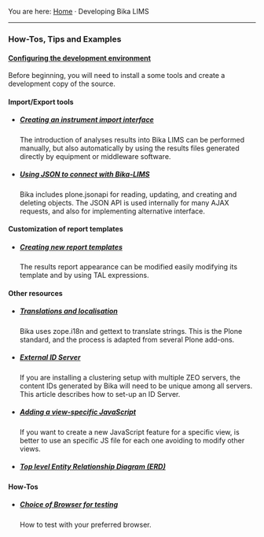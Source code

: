 You are here: [Home](https://github.com/bikalabs/Bika-LIMS/wiki) · Developing Bika LIMS
***
### How-Tos, Tips and Examples

#### [Configuring the development environment](https://github.com/bikalabs/Bika-LIMS/wiki/Configuring-a-Bika-LIMS-development-environment)

Before beginning, you will need to install a some tools and create a development copy of the source.

#### Import/Export tools

- ##### [Creating an instrument import interface](https://github.com/bikalabs/Bika-LIMS/wiki/creating-an-instrument-import-interface)

   The introduction of analyses results into Bika LIMS can be performed manually, but also automatically by using the results files generated directly by equipment or middleware software. 

- ##### [Using JSON to connect with Bika-LIMS](https://github.com/bikalabs/Bika-LIMS/wiki/BIKA-JSON-API)

   Bika includes plone.jsonapi for reading, updating, and creating and deleting objects. The JSON API is used internally for many AJAX requests, and also for implementing alternative interface.


#### Customization of report templates

- ##### [Creating new report templates](https://github.com/bikalabs/Bika-LIMS/wiki/Creating-new-report-templates)

    The results report appearance can be modified easily modifying its template and by using TAL expressions.

#### Other resources

- ##### [Translations and localisation](https://github.com/bikalabs/Bika-LIMS/wiki/Translations-and-localisation)

    Bika uses zope.i18n and gettext to translate strings. This is the Plone standard, and the process is adapted from several Plone add-ons.

- ##### [External ID Server](https://github.com/bikalabs/Bika-LIMS/wiki/External-ID-server)

    If you are installing a clustering setup with multiple ZEO servers, the content IDs generated by Bika will need to be unique among all servers. This article describes how to set-up an ID Server.

- ##### [Adding a view-specific JavaScript](https://github.com/bikalabs/Bika-LIMS/wiki/Adding-a-view-specific-JavaScript)

   If you want to create a new JavaScript feature for a specific view, is better to use an specific JS file for each one avoiding to modify other views.

- ##### [Top level Entity Relationship Diagram (ERD)](https://github.com/bikalabs/Bika-LIMS/wiki/Top-level-ERD)

#### How-Tos

- ##### [Choice of Browser for testing](https://github.com/bikalabs/Bika-LIMS/wiki/Choos-a-WebBrowser-to-Test)

   How to test with your preferred browser.
